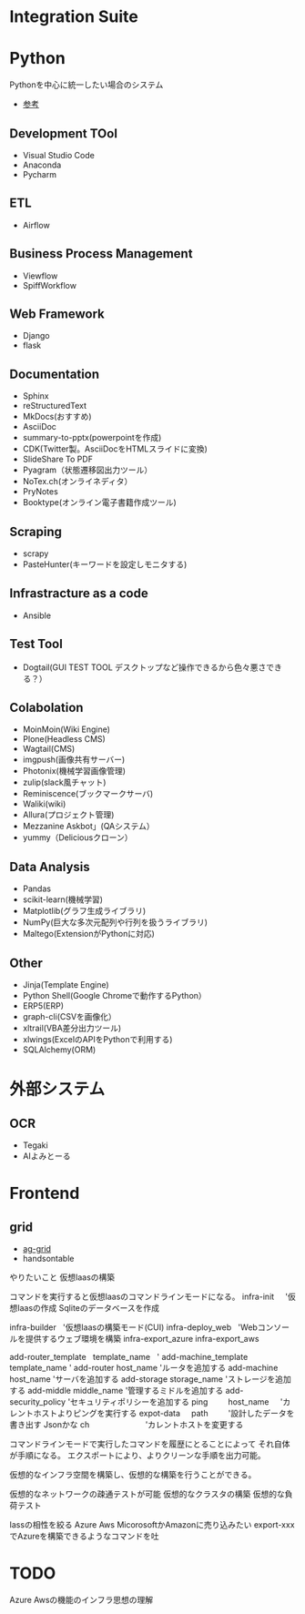 # Integration Suite

# Python
Pythonを中心に統一したい場合のシステム
- [参考](https://ja.wikipedia.org/wiki/Python%E3%82%92%E4%BD%BF%E3%81%A3%E3%81%A6%E3%81%84%E3%82%8B%E8%A3%BD%E5%93%81%E3%81%82%E3%82%8B%E3%81%84%E3%81%AF%E3%82%BD%E3%83%95%E3%83%88%E3%82%A6%E3%82%A7%E3%82%A2%E3%81%AE%E4%B8%80%E8%A6%A7)

## Development TOol
- Visual Studio Code
- Anaconda
- Pycharm


## ETL
- Airflow

## Business Process Management
- Viewflow
- SpiffWorkflow

## Web Framework
- Django
- flask

## Documentation
- Sphinx
- reStructuredText
- MkDocs(おすすめ)
- AsciiDoc
- summary-to-pptx(powerpointを作成)
- CDK(Twitter製。AsciiDocをHTMLスライドに変換)
- SlideShare To PDF
- Pyagram（状態遷移図出力ツール）
- NoTex.ch(オンライネディタ）
- PryNotes
- Booktype(オンライン電子書籍作成ツール)

## Scraping
- scrapy
- PasteHunter(キーワードを設定しモニタする)

## Infrastracture as a code
- Ansible

## Test Tool
- Dogtail(GUI TEST TOOL デスクトップなど操作できるから色々悪さできる？）

## Colabolation
- MoinMoin(Wiki Engine)
- Plone(Headless CMS)
- Wagtail(CMS)
- imgpush(画像共有サーバー)
- Photonix(機械学習画像管理)
- zulip(slack風チャット)
- Reminiscence(ブックマークサーバ)
- Waliki(wiki)
- Allura(プロジェクト管理)
- Mezzanine
Askbot」(QAシステム）
- yummy（Deliciousクローン）


## Data Analysis
- Pandas
- scikit-learn(機械学習)
- Matplotlib(グラフ生成ライブラリ)
- NumPy(巨大な多次元配列や行列を扱うライブラリ)
- Maltego(ExtensionがPythonに対応)

## Other
- Jinja(Template Engine)
- Python Shell(Google Chromeで動作するPython）
- ERP5(ERP)
- graph-cli(CSVを画像化）
- xltrail(VBA差分出力ツール)
- xlwings(ExcelのAPIをPythonで利用する)
- SQLAlchemy(ORM)

# 外部システム

## OCR
- Tegaki
- AIよみとーる



# Frontend

## grid
- [ag-grid](https://www.ag-grid.com/example.php#/)
- handsontable

やりたいこと
仮想Iaasの構築

コマンドを実行すると仮想Iaasのコマンドラインモードになる。
infra-init      '仮想Iaasの作成
  Sqliteのデータベースを作成

infra-builder   '仮想Iaasの構築モード(CUI)
infra-deploy_web    'Webコンソールを提供するウェブ環境を構築
infra-export_azure
infra-export_aws

add-router_template   template_name   '
add-machine_template   template_name    '
add-router    host_name     'ルータを追加する
add-machine   host_name     'サーバを追加する
add-storage   storage_name  'ストレージを追加する
add-middle    middle_name   '管理するミドルを追加する
add-security_policy         'セキュリティポリシーを追加する
ping          host_name     'カレントホストよりピングを実行する
expot-data      path          '設計したデータを書き出す Jsonかな
ch                          'カレントホストを変更する

コマンドラインモードで実行したコマンドを履歴にとることによって
それ自体が手順になる。
エクスポートにより、よりクリーンな手順を出力可能。


仮想的なインフラ空間を構築し、仮想的な構築を行うことができる。

仮想的なネットワークの疎通テストが可能
仮想的なクラスタの構築
仮想的な負荷テスト

Iassの相性を絞る
Azure Aws
MicorosoftかAmazonに売り込みたい
export-xxxでAzureを構築できるようなコマンドを吐

# TODO
Azure Awsの機能のインフラ思想の理解


